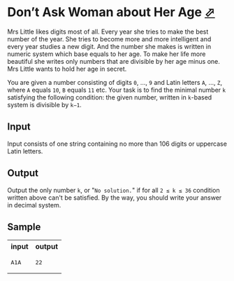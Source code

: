 # Don’t Ask Woman about Her Age [⬀](https://acm.timus.ru/problem.aspx?space=1&num=1104)

Mrs Little likes digits most of all. Every year she tries to make the best number of the year. She tries to become more and more intelligent and every year studies a new digit. And the number she makes is written in numeric system which base equals to her age. To make her life more beautiful she writes only numbers that are divisible by her age minus one. Mrs Little wants to hold her age in secret.

You are given a number consisting of digits `0`, …, `9` and Latin letters `A`, …, `Z`, where `A` equals `10`, `B` equals `11` etc. Your task is to find the minimal number `k` satisfying the following condition: the given number, written in `k`-based system is divisible by `k−1`.

## Input

Input consists of one string containing no more than 106 digits or uppercase Latin letters.

## Output

Output the only number `k`, or "`No solution.`" if for all `2 ≤ k ≤ 36` condition written above can't be satisfied. By the way, you should write your answer in decimal system.

## Sample

<table>
<tr>
<th>input</th>
<th>output</th>
</tr>
<tr>
<td style="vertical-align: top">
<pre>
A1A
</pre>
</td>
<td style="vertical-align: top">
<pre>
22
</pre>
</td>
</tr>
</table>
